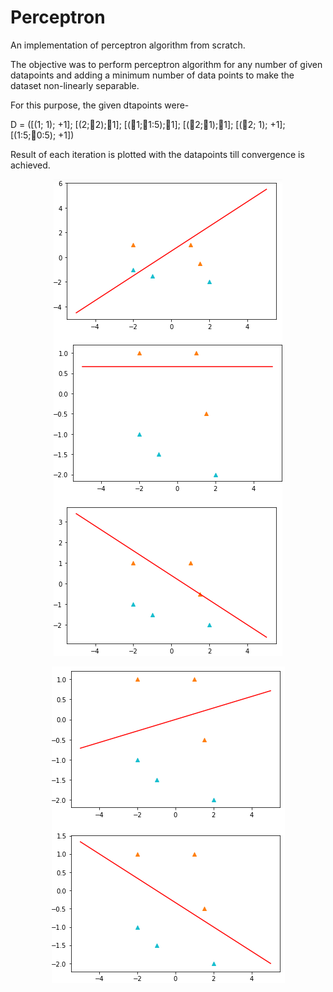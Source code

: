 ﻿# Perceptron
 An implementation of perceptron algorithm from scratch.

 The objective was to perform perceptron algorithm for any number of given datapoints and adding a minimum number of data points to make the dataset non-linearly separable.  
 
 For this purpose, the given dtapoints were- 

 D = ([(1; 1); +1]; [(2;􀀀2);􀀀1]; [(􀀀1;􀀀1:5);􀀀1]; [(􀀀2;􀀀1);􀀀1]; [(􀀀2; 1); +1]; [(1:5;􀀀0:5); +1])
 
 Result of each iteration is plotted with the datapoints till convergence is achieved. 

 <p align="center">
  <img src="images/perceptron_1.png">
</p>
<p align="center">
  <img src="images/perceptron_2.png">
</p>